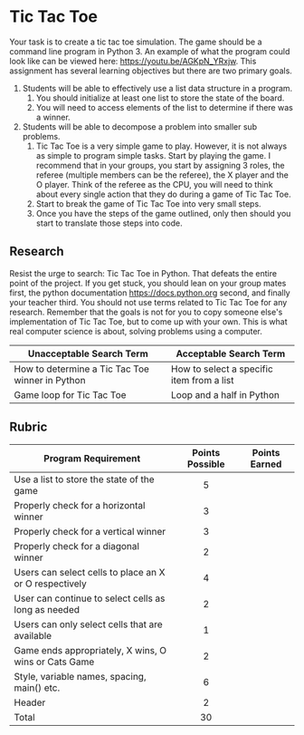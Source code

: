 # Tic Tac Toe

Your task is to create a tic tac toe simulation. The game should be a command line program in Python 3. An example of what the program could look like can be viewed here: https://youtu.be/AGKpN_YRxjw. This assignment has several learning objectives but there are two primary goals. 

1) Students will be able to effectively use a list data structure in a program.
    1) You should initialize at least one list to store the state of the board.
    2) You will need to access elements of the list to determine if there was a winner.
2) Students will be able to decompose a problem into smaller sub problems.
    1) Tic Tac Toe is a very simple game to play. However, it is not always as simple to program simple tasks. Start by playing the game. I recommend that in your groups, you start by assigning 3 roles, the referee (multiple members can be the referee), the X player and the O player. Think of the referee as the CPU, you will need to think about every single action that they do during a game of Tic Tac Toe. 
    2) Start to break the game of Tic Tac Toe into very small steps.
    3) Once you have the steps of the game outlined, only then should you start to translate those steps into code.
    

## Research
Resist the urge to search: Tic Tac Toe in Python. That defeats the entire point of the project. If you get stuck, you should lean on your group mates first, the python documentation https://docs.python.org second, and finally your teacher third. You should not use terms related to Tic Tac Toe for any research. Remember that the goals is not for you to copy someone else's implementation of Tic Tac Toe, but to come up with your own. This is what real computer science is about, solving problems using a computer.

Unacceptable Search Term | Acceptable Search Term
-----|-----
How to determine a Tic Tac Toe winner in Python | How to select a specific item from a list
Game loop for Tic Tac Toe | Loop and a half in Python


## Rubric
Program Requirement | Points Possible | Points Earned
-----|:-----:|:-----:
Use a list to store the state of the game | 5 | 
Properly check for a horizontal winner | 3 | 
Properly check for a vertical winner | 3 | 
Properly check for a diagonal winner | 2 | 
Users can select cells to place an X or O respectively | 4 | 
User can continue to select cells as long as needed | 2 | 
Users can only select cells that are available | 1 | 
Game ends appropriately, X wins, O wins or Cats Game | 2 | 
Style, variable names, spacing, main() etc.| 6 | 
Header | 2 | 
Total | 30 | 
